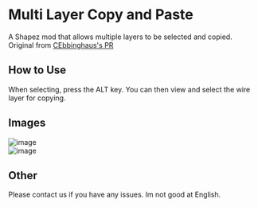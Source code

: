 # Multi Layer Copy and Paste
A Shapez mod that allows multiple layers to be selected and copied.
Original from [CEbbinghaus's PR](https://github.com/tobspr-games/shapez.io/pull/785)

## How to Use
When selecting, press the ALT key.
You can then view and select the wire layer for copying.

## Images
![image](https://github.com/manyu-a/shapezmod_multilayercopy/assets/83154343/e1d406b2-f9af-4cfb-a513-ff4e2024b761)  
![image](https://github.com/manyu-a/shapezmod_multilayercopy/assets/83154343/cedf3243-4f3e-4df5-abad-a14ad5fd5ad8)

## Other
Please contact us if you have any issues.
Im not good at English.
